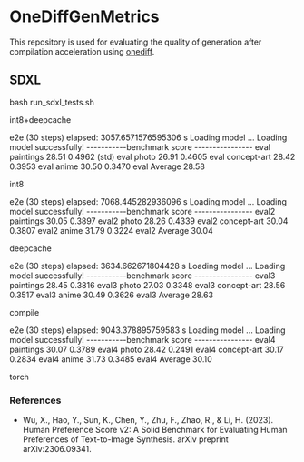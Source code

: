 # OneDiffGenMetrics


This repository is used for evaluating the quality of generation after compilation acceleration using [onediff](https://github.com/siliconflow/onediff).
 
## SDXL

bash run_sdxl_tests.sh

int8+deepcache

e2e (30 steps) elapsed: 3057.6571576595306 s
Loading model ...
Loading model successfully!
-----------benchmark score ---------------- 
eval paintings       28.51       0.4962 (std)
eval photo           26.91       0.4605
eval concept-art     28.42       0.3953
eval anime           30.50       0.3470
eval Average         28.58 


int8

e2e (30 steps) elapsed: 7068.445282936096 s
Loading model ...
Loading model successfully!
-----------benchmark score ---------------- 
eval2 paintings       30.05      0.3897
eval2 photo           28.26      0.4339
eval2 concept-art     30.04      0.3807
eval2 anime           31.79      0.3224
eval2 Average         30.04 


deepcache

e2e (30 steps) elapsed: 3634.662671804428 s
Loading model ...
Loading model successfully!
-----------benchmark score ---------------- 
eval3 paintings       28.45      0.3816
eval3 photo           27.03      0.3348
eval3 concept-art     28.56      0.3517
eval3 anime           30.49      0.3626
eval3 Average         28.63 

compile


e2e (30 steps) elapsed: 9043.378895759583 s
Loading model ...
Loading model successfully!
-----------benchmark score ---------------- 
eval4 paintings       30.07      0.3789
eval4 photo           28.42      0.2491
eval4 concept-art     30.17      0.2834
eval4 anime           31.73      0.3485
eval4 Average         30.10 


torch



### References

- Wu, X., Hao, Y., Sun, K., Chen, Y., Zhu, F., Zhao, R., & Li, H. (2023). Human Preference Score v2: A Solid Benchmark for Evaluating Human Preferences of Text-to-Image Synthesis. arXiv preprint arXiv:2306.09341.
